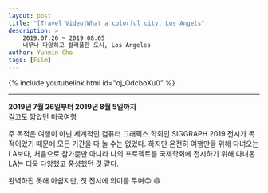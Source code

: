 ```yaml
---
layout: post
title: "[Travel Video]What a colorful city, Los Angels"
description: >  
    2019.07.26 ~ 2019.08.05  
    너무나 다양하고 컬러풀한 도시, Los Angeles
author: Yunmin Cho
tags: [Film]
---
```


{% include youtubelink.html id="oj_OdcboXu0" %}

***

<span style="color: var(--highlight-color)"> __2019년 7월 26일부터 2019년 8월 5일까지__  </span>  
길고도 짧았던 미국여행

주 목적은 여행이 아닌 세계적인 컴퓨터 그래픽스 학회인 SIGGRAPH 2019 전시가 목적이었기 때문에 모든 기간을 다 놀 수는 없었다. 하지만 온전히 여행만을 위해 다녀오는 LA보다, 처음으로 참가뿐만 아니라 나의 프로젝트를 국제학회에 전시하기 위해 다녀온 LA는 더욱 다양했고 풍성했던 것 같다.

완벽하진 못해 아쉽지만, 첫 전시에 의미를 두며😊 :smile: